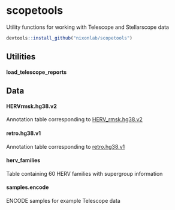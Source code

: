 # scopetools
Utility functions for working with Telescope and Stellarscope data


```r
devtools::install_github("nixonlab/scopetools")
```

## Utilities

#### load_telescope_reports


## Data

#### HERVrmsk.hg38.v2

Annotation table corresponding to [HERV_rmsk.hg38.v2](https://github.com/mlbendall/telescope_annotation_db/tree/master/builds/HERV_rmsk.hg38.v2)

#### retro.hg38.v1

Annotation table corresponding to [retro.hg38.v1](https://github.com/mlbendall/telescope_annotation_db/tree/master/builds/retro.hg38.v1)

#### herv_families

Table containing 60 HERV families with supergroup information

#### samples.encode

ENCODE samples for example Telescope data

